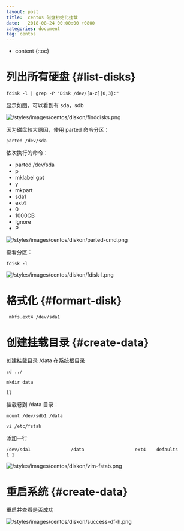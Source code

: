 ```yaml
---
layout: post
title:  centos 磁盘初始化挂载
date:   2018-08-24 00:00:00 +0800
categories: document
tag: centos 
---
```


* content
{:toc}


列出所有硬盘			{#list-disks}
===

`fdisk -l | grep -P "Disk /dev/[a-z]{0,3}:"`

显示如图，可以看到有 sda，sdb

![/styles/images/centos/diskon/finddisks.png](https://torgor.github.io/styles/images/centos/diskon/finddisks.png)

因为磁盘较大原因，使用 parted 命令分区：

`parted /dev/sda`

依次执行的命令：

+	parted /dev/sda
+	p
+	mklabel gpt
+	y
+	mkpart
+	sda1
+	ext4
+	0
+	1000GB
+	Ignore
+	P

![/styles/images/centos/diskon/parted-cmd.png](https://torgor.github.io/styles/images/centos/diskon/parted-cmd.png)

查看分区：

`fdisk -l `

![/styles/images/centos/diskon/fdisk-l.png](https://torgor.github.io/styles/images/centos/diskon/fdisk-l.png)



格式化		{#formart-disk}
===

` mkfs.ext4 /dev/sda1`



创建挂载目录  {#create-data}
===

创建挂载目录 /data 在系统根目录

`cd ../`

`mkdir data`

`ll`

挂载卷到 /data 目录：

`mount /dev/sdb1 /data`

`vi /etc/fstab`

添加一行 

`/dev/sda1               /data                   ext4    defaults        1 1`

![/styles/images/centos/diskon/vim-fstab.png](https://torgor.github.io/styles/images/centos/diskon/vim-fstab.png)


重启系统 {#create-data}
===

重启并查看是否成功

![/styles/images/centos/diskon/success-df-h.png](https://torgor.github.io/styles/images/centos/diskon/success-df-h.png)






